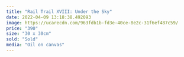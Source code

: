 ```yaml
---
title: "Rail Trail XVIII: Under the Sky"
date: 2022-04-09 13:18:38.492093
image: https://ucarecdn.com/963fdb1b-fd3e-40ce-8e2c-31f6ef487c59/
price: "390"
size: "30 x 30cm"
sold: "Sold"
media: "Oil on canvas"
---
```


